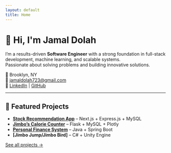 ```yaml
---
layout: default
title: Home
---
```


# 👋 Hi, I'm Jamal Dolah

I’m a results-driven **Software Engineer** with a strong foundation in full-stack development, machine learning, and scalable systems.  
Passionate about solving problems and building innovative solutions.  

📍 Brooklyn, NY  
📧 [jamaldolah723@gmail.com](mailto:jamaldolah723@gmail.com)  
🔗 [LinkedIn](https://linkedin.com/in/jamal-dolah) | [GitHub](https://github.com/JamalDolah)

---

## 🚀 Featured Projects

- **[Stock Recommendation App](projects.md#stock-recommendation-app)** – Next.js + Express.js + MySQL  
- **[Jimbo’s Calorie Counter](projects.md#jimbos-calorie-counter)** – Flask + MySQL + Plotly  
- **[Personal Finance System](projects.md#personal-finance-system)** – Java + Spring Boot
- **[Jimbo Jump/Jimbo Bird]** – C# + Unity Engine

[See all projects →](projects.md)
